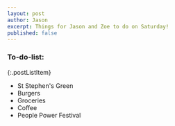 ```yaml
---
layout: post
author: Jason
excerpt: Things for Jason and Zoe to do on Saturday!
published: false
---
```


### To-do-list:

{:.postListItem}

- St Stephen's Green
- Burgers
- Groceries
- Coffee
- People Power Festival
